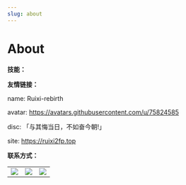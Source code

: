 ```yaml
---
slug: about
---
```


# About

**技能：**

**友情链接：**

name: Ruixi-rebirth

avatar: https://avatars.githubusercontent.com/u/75824585

disc: 「与其悔当日，不如奋今朝!」

site: https://ruixi2fp.top

**联系方式：**

 <table>
  <tr>
    <!-- <td><a href=""><img src=""></a></td> -->
    <td><a href="https://twitter.com/ruixi_rebirth"><img src="https://img.shields.io/badge/Twitter-1DA1F2?style=for-the-badge&logo=twitter&logoColor=white"></a></td>
    <td><a href="https://t.me/Ruixi_rebirth"><img src="https://img.shields.io/badge/Telegram-2CA5E0?style=for-the-badge&logo=telegram&logoColor=white"></a></td>
    <td><a href="https://mail.google.com/mail/u/0/?fs=1&tf=cm&source=mailto&to=ruixirebirth@gmail.com"><img src="https://img.shields.io/badge/Gmail-D14836?style=for-the-badge&logo=gmail&logoColor=white"></a></td>
  </tr>
</table> 
